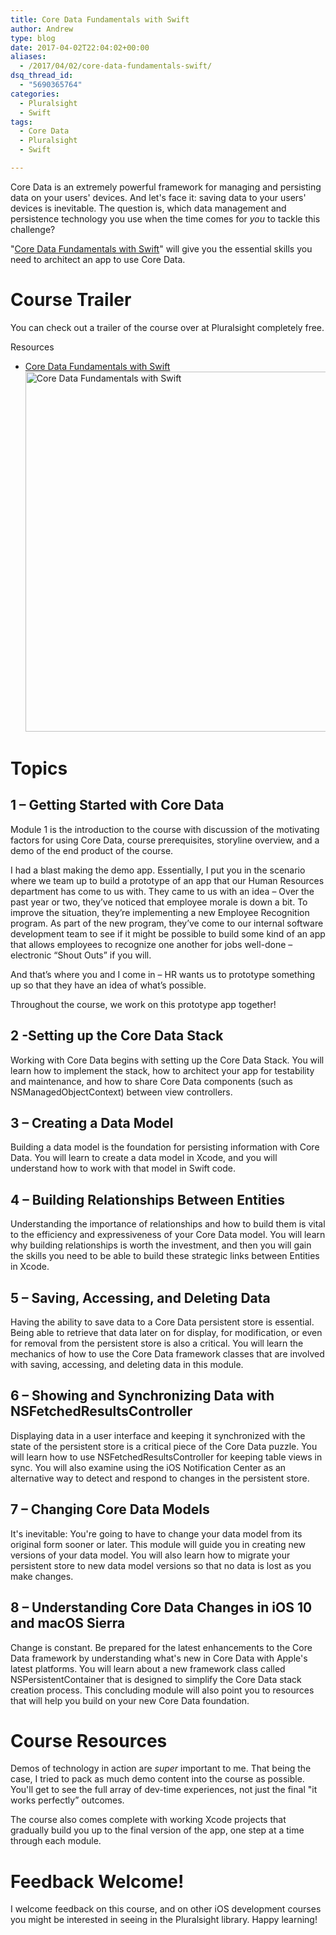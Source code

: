 ```yaml
---
title: Core Data Fundamentals with Swift
author: Andrew
type: blog
date: 2017-04-02T22:04:02+00:00
aliases:
  - /2017/04/02/core-data-fundamentals-swift/
dsq_thread_id:
  - "5690365764"
categories:
  - Pluralsight
  - Swift
tags:
  - Core Data
  - Pluralsight
  - Swift

---
```

Core Data is an extremely powerful framework for managing and persisting data on your users' devices. And let's face it: saving data to your users' devices is inevitable. The question is, which data management and persistence technology you use when the time comes for _you_ to tackle this challenge?

"[Core Data Fundamentals with Swift][1]" will give you the essential skills you need to architect an app to use Core Data.

# Course Trailer

You can check out a trailer of the course over at Pluralsight completely free.

<div class="resources">
  <div class="resources-header">
    Resources
  </div>
  
  <ul class="resources-content">
    <li>
      <i class="fas fa-video"></i> <a href="http://bit.ly/ps-core-data-swift" target="_blank">Core Data Fundamentals with Swift</a><br /> <a href="http://bit.ly/ps-core-data-swift" target="_blank"><img src="https://www.andrewcbancroft.com/wp-content/uploads/2017/04/ps-core-data-fundamentals-swift-1024x576.png" alt="Core Data Fundamentals with Swift" width="1024" height="576" class="alignnone size-large wp-image-13163" srcset="https://www.andrewcbancroft.com/wp-content/uploads/2017/04/ps-core-data-fundamentals-swift-1024x576.png 1024w, https://www.andrewcbancroft.com/wp-content/uploads/2017/04/ps-core-data-fundamentals-swift-300x169.png 300w, https://www.andrewcbancroft.com/wp-content/uploads/2017/04/ps-core-data-fundamentals-swift-768x432.png 768w, https://www.andrewcbancroft.com/wp-content/uploads/2017/04/ps-core-data-fundamentals-swift.png 1539w" sizes="(max-width: 1024px) 100vw, 1024px" /></a>
    </li>
  </ul>
</div>

# Topics

## 1 – Getting Started with Core Data

Module 1 is the introduction to the course with discussion of the motivating factors for using Core Data, course prerequisites, storyline overview, and a demo of the end product of the course.

I had a blast making the demo app. Essentially, I put you in the scenario where we team up to build a prototype of an app that our Human Resources department has come to us with. They came to us with an idea – Over the past year or two, they’ve noticed that employee morale is down a bit. To improve the situation, they’re implementing a new Employee Recognition program. As part of the new program, they’ve come to our internal software development team to see if it might be possible to build some kind of an app that allows employees to recognize one another for jobs well-done – electronic “Shout Outs” if you will.

And that’s where you and I come in – HR wants us to prototype something up so that they have an idea of what’s possible.

Throughout the course, we work on this prototype app together!

## 2 -Setting up the Core Data Stack

Working with Core Data begins with setting up the Core Data Stack. You will learn how to implement the stack, how to architect your app for testability and maintenance, and how to share Core Data components (such as NSManagedObjectContext) between view controllers.

## 3 – Creating a Data Model

Building a data model is the foundation for persisting information with Core Data. You will learn to create a data model in Xcode, and you will understand how to work with that model in Swift code.

## 4 – Building Relationships Between Entities

Understanding the importance of relationships and how to build them is vital to the efficiency and expressiveness of your Core Data model. You will learn why building relationships is worth the investment, and then you will gain the skills you need to be able to build these strategic links between Entities in Xcode.

## 5 – Saving, Accessing, and Deleting Data

Having the ability to save data to a Core Data persistent store is essential. Being able to retrieve that data later on for display, for modification, or even for removal from the persistent store is also a critical. You will learn the mechanics of how to use the Core Data framework classes that are involved with saving, accessing, and deleting data in this module.

## 6 – Showing and Synchronizing Data with NSFetchedResultsController

Displaying data in a user interface and keeping it synchronized with the state of the persistent store is a critical piece of the Core Data puzzle. You will learn how to use NSFetchedResultsController for keeping table views in sync. You will also examine using the iOS Notification Center as an alternative way to detect and respond to changes in the persistent store.

## 7 – Changing Core Data Models

It's inevitable: You're going to have to change your data model from its original form sooner or later. This module will guide you in creating new versions of your data model. You will also learn how to migrate your persistent store to new data model versions so that no data is lost as you make changes.

## 8 – Understanding Core Data Changes in iOS 10 and macOS Sierra

Change is constant. Be prepared for the latest enhancements to the Core Data framework by understanding what's new in Core Data with Apple's latest platforms. You will learn about a new framework class called NSPersistentContainer that is designed to simplify the Core Data stack creation process. This concluding module will also point you to resources that will help you build on your new Core Data foundation.

# Course Resources

Demos of technology in action are _super_ important to me. That being the case, I tried to pack as much demo content into the course as possible. You'll get to see the full array of dev-time experiences, not just the final "it works perfectly&#8221; outcomes.

The course also comes complete with working Xcode projects that gradually build you up to the final version of the app, one step at a time through each module.

# Feedback Welcome!

I welcome feedback on this course, and on other iOS development courses you might be interested in seeing in the Pluralsight library. Happy learning!

 [1]: http://bit.ly/ps-core-data-swift